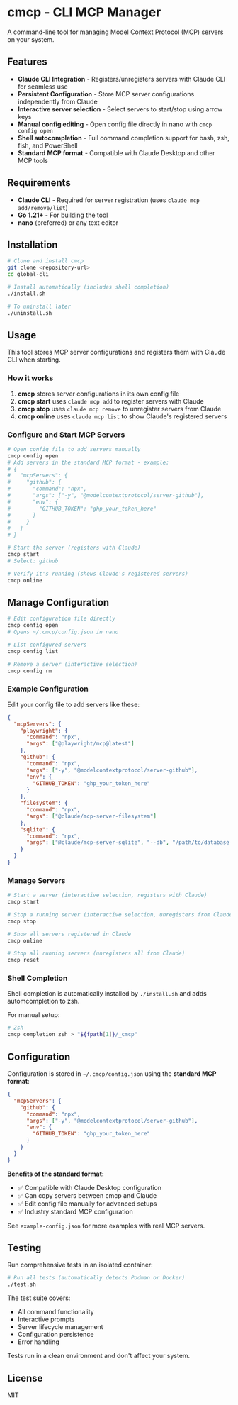 # cmcp - CLI MCP Manager

A command-line tool for managing Model Context Protocol (MCP) servers on your system.

## Features

- **Claude CLI Integration** - Registers/unregisters servers with Claude CLI for seamless use
- **Persistent Configuration** - Store MCP server configurations independently from Claude
- **Interactive server selection** - Select servers to start/stop using arrow keys
- **Manual config editing** - Open config file directly in nano with `cmcp config open`
- **Shell autocompletion** - Full command completion support for bash, zsh, fish, and PowerShell
- **Standard MCP format** - Compatible with Claude Desktop and other MCP tools

## Requirements

- **Claude CLI** - Required for server registration (uses `claude mcp add/remove/list`)
- **Go 1.21+** - For building the tool
- **nano** (preferred) or any text editor

## Installation

```bash
# Clone and install cmcp
git clone <repository-url>
cd global-cli

# Install automatically (includes shell completion)
./install.sh

# To uninstall later
./uninstall.sh
```

## Usage

This tool stores MCP server configurations and registers them with Claude CLI when starting.

### How it works

1. **cmcp** stores server configurations in its own config file
2. **cmcp start** uses `claude mcp add` to register servers with Claude
3. **cmcp stop** uses `claude mcp remove` to unregister servers from Claude  
4. **cmcp online** uses `claude mcp list` to show Claude's registered servers

### Configure and Start MCP Servers

```bash
# Open config file to add servers manually
cmcp config open
# Add servers in the standard MCP format - example:
# {
#   "mcpServers": {
#     "github": {
#       "command": "npx",
#       "args": ["-y", "@modelcontextprotocol/server-github"],
#       "env": {
#         "GITHUB_TOKEN": "ghp_your_token_here"
#       }
#     }
#   }
# }

# Start the server (registers with Claude)
cmcp start
# Select: github

# Verify it's running (shows Claude's registered servers)
cmcp online
```

## Manage Configuration

```bash
# Edit configuration file directly
cmcp config open
# Opens ~/.cmcp/config.json in nano

# List configured servers
cmcp config list

# Remove a server (interactive selection)
cmcp config rm
```

### Example Configuration

Edit your config file to add servers like these:

```json
{
  "mcpServers": {
    "playwright": {
      "command": "npx",
      "args": ["@playwright/mcp@latest"]
    },
    "github": {
      "command": "npx", 
      "args": ["-y", "@modelcontextprotocol/server-github"],
      "env": {
        "GITHUB_TOKEN": "ghp_your_token_here"
      }
    },
    "filesystem": {
      "command": "npx",
      "args": ["@claude/mcp-server-filesystem"]
    },
    "sqlite": {
      "command": "npx",
      "args": ["@claude/mcp-server-sqlite", "--db", "/path/to/database.db"]
    }
  }
}
```

### Manage Servers

```bash
# Start a server (interactive selection, registers with Claude)
cmcp start

# Stop a running server (interactive selection, unregisters from Claude)
cmcp stop

# Show all servers registered in Claude
cmcp online

# Stop all running servers (unregisters all from Claude)
cmcp reset
```


### Shell Completion

Shell completion is automatically installed by `./install.sh` and adds automcompletion to zsh.

For manual setup:
```bash
# Zsh
cmcp completion zsh > "${fpath[1]}/_cmcp"
```

## Configuration

Configuration is stored in `~/.cmcp/config.json` using the **standard MCP format**:

```json
{
  "mcpServers": {
    "github": {
      "command": "npx",
      "args": ["-y", "@modelcontextprotocol/server-github"],
      "env": {
        "GITHUB_TOKEN": "ghp_your_token_here"
      }
    }
  }
}
```

**Benefits of the standard format:**
- ✅ Compatible with Claude Desktop configuration
- ✅ Can copy servers between cmcp and Claude
- ✅ Edit config file manually for advanced setups
- ✅ Industry standard MCP configuration

See `example-config.json` for more examples with real MCP servers.

## Testing

Run comprehensive tests in an isolated container:

```bash
# Run all tests (automatically detects Podman or Docker)
./test.sh
```

The test suite covers:
- All command functionality
- Interactive prompts
- Server lifecycle management
- Configuration persistence
- Error handling

Tests run in a clean environment and don't affect your system.

## License

MIT
